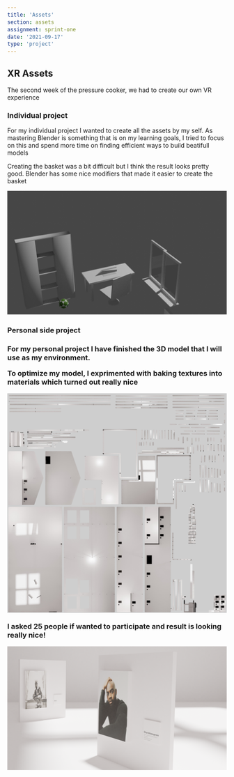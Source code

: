 ```yaml
---
title: 'Assets'
section: assets
assignment: sprint-one
date: '2021-09-17'
type: 'project'
---
```


<h2>XR Assets</h2>

<p>The second week of the pressure cooker, we had to create our own VR experience</p>

<h3>Individual project</h3>
<p>
For my individual project I wanted to create all the assets by my self. As mastering Blender is something that is on my learning goals, I tried to focus on this and spend more time on finding efficient ways to build beatifull models
</p>

<p>Creating the basket was a bit difficult but I think the result looks pretty good. Blender has some nice modifiers that made it easier to create the basket</p>

![Blender](../../utils/assets/blender-assets-sprint1.png)

<h3>Personal side project<h3/>

<p>For my personal project I have finished the 3D model that I will use as my environment.</p>

<p>To optimize my model, I exprimented with baking textures into materials which turned out really nice</p>

![Blender](../../utils/assets/map.jpg)

<p>I asked 25 people if wanted to participate and result is looking really nice!</p>

![Blender](../../utils/assets/render7.png)
